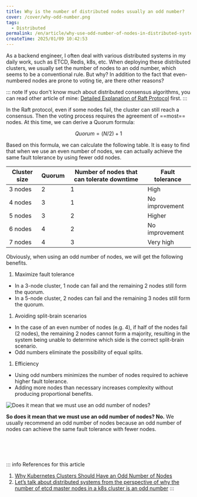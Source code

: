 ```yaml
---
title: Why is the number of distributed nodes usually an odd number?
cover: /cover/why-odd-number.png
tags:
  - Distributed
permalink: /en/article/why-use-odd-number-of-nodes-in-distributed-system/
createTime: 2025/01/09 10:42:53
---
```

As a backend engineer, I often deal with various distributed systems in my daily work, such as ETCD, Redis, k8s, etc. When deploying these distributed clusters, we usually set the number of nodes to an odd number, which seems to be a conventional rule. But why? In addition to the fact that even-numbered nodes are prone to voting tie, are there other reasons?
<!-- more -->

::: note If you don't know much about distributed consensus algorithms, you can read other article of mine: [Detailed Explanation of Raft Protocol](/en/article/b7r3zg4p/) first.
:::

In the Raft protocol, even if some nodes fail, the cluster can still reach a consensus. Then the voting process requires the agreement of ==most== nodes. At this time, we can derive a Quorum formula:

$$
Quorum = (N / 2) + 1
$$

Based on this formula, we can calculate the following table. It is easy to find that when we use an even number of nodes, we can actually achieve the same fault tolerance by using fewer odd nodes.

| Cluster size | Quorum | Number of nodes that can tolerate downtime | Fault tolerance |
| -------- | ------ | ------------------ | -------- |
| 3 nodes | 2 | 1 | High |
| 4 nodes | 3 | 1 | No improvement |
| 5 nodes | 3 | 2 | Higher |
| 6 nodes | 4 | 2 | No improvement |
| 7 nodes | 4 | 3 | Very high |

Obviously, when using an odd number of nodes, we will get the following benefits.

1. Maximize fault tolerance
- In a 3-node cluster, 1 node can fail and the remaining 2 nodes still form the quorum.
- In a 5-node cluster, 2 nodes can fail and the remaining 3 nodes still form the quorum.

1. Avoiding split-brain scenarios
- In the case of an even number of nodes (e.g. 4), if half of the nodes fail (2 nodes), the remaining 2 nodes cannot form a majority, resulting in the system being unable to determine which side is the correct split-brain scenario.
- Odd numbers eliminate the possibility of equal splits.

1. Efficiency
- Using odd numbers minimizes the number of nodes required to achieve higher fault tolerance.
- Adding more nodes than necessary increases complexity without producing proportional benefits.

![Does it mean that we must use an odd number of nodes?](/cover/why-odd-number.png)

**So does it mean that we must use an odd number of nodes? No.** We usually recommend an odd number of nodes because an odd number of nodes can achieve the same fault tolerance with fewer nodes.

<br /><br /><br />

::: info References for this article
1. [Why Kubernetes Clusters Should Have an Odd Number of Nodes](https://cloudcuddler.com/why-kubernetes-clusters-should-have-an-odd-number-of-nodes/)
2. [Let’s talk about distributed systems from the perspective of why the number of etcd master nodes in a k8s cluster is an odd number](https://www.cnblogs.com/LLj-cnblogs/articles/17443126.html)
:::